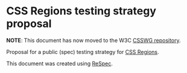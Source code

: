 CSS Regions testing strategy proposal
=====================================

**NOTE**: This document has now moved to the W3C [CSSWG repository](https://github.com/w3c/csswg-test/blob/master/test-plans/css3-regions/index.html).

Proposal for a public (spec) testing strategy for [CSS Regions](http://www.w3.org/TR/css3-regions/).

This document was created using [ReSpec](https://github.com/darobin/respec).
